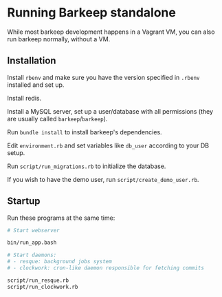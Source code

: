 Running Barkeep standalone
==========================

While most barkeep development happens in a Vagrant VM, you can also run barkeep normally, without a VM.


Installation
------------

Install `rbenv` and make sure you have the version specified in `.rbenv` installed and set up.

Install redis.

Install a MySQL server, set up a user/database with all permissions (they are usually called `barkeep`/`barkeep`).

Run `bundle install` to install barkeep's dependencies.

Edit `environment.rb` and set variables like `db_user` according to your DB setup.

Run `script/run_migrations.rb` to initialize the database.

If you wish to have the demo user, run `script/create_demo_user.rb`.


Startup
-------

Run these programs at the same time:

```bash
# Start webserver

bin/run_app.bash

# Start daemons:
# - resque: background jobs system
# - clockwork: cron-like daemon responsible for fetching commits

script/run_resque.rb
script/run_clockwork.rb
```
